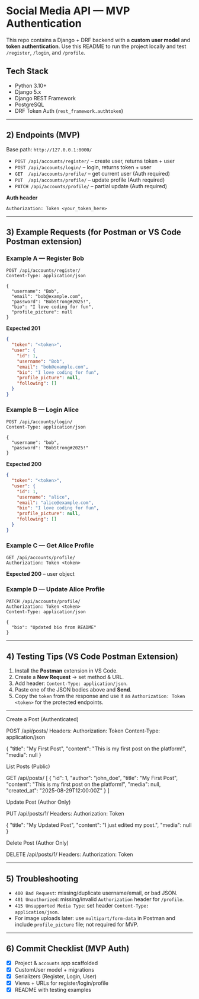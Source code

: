 # Social Media API — MVP Authentication

This repo contains a Django + DRF backend with a **custom user model** and **token authentication**. Use this README to run the project locally and test `/register`, `/login`, and `/profile`.

## Tech Stack

* Python 3.10+
* Django 5.x
* Django REST Framework
* PostgreSQL
* DRF Token Auth (`rest_framework.authtoken`)

---


## 2) Endpoints (MVP)

Base path: `http://127.0.0.1:8000/`

* `POST /api/accounts/register/` – create user, returns token + user
* `POST /api/accounts/login/` – login, returns token + user
* `GET  /api/accounts/profile/` – get current user (Auth required)
* `PUT  /api/accounts/profile/` – update profile (Auth required)
* `PATCH /api/accounts/profile/` – partial update (Auth required)

**Auth header**

```
Authorization: Token <your_token_here>
```

---

## 3) Example Requests (for Postman or VS Code Postman extension)

### Example A — Register Bob

```http
POST /api/accounts/register/
Content-Type: application/json

{
  "username": "Bob",
  "email": "bob@example.com",
  "password": "BobStrong#2025!",
  "bio": "I love coding for fun",
  "profile_picture": null
}
```

**Expected 201**

```json
{
  "token": "<token>",
  "user": {
    "id": 1,
    "username": "Bob",
    "email": "bob@example.com",
    "bio": "I love coding for fun",
    "profile_picture": null,
    "following": []
  }
}
```

### Example B — Login Alice

```http
POST /api/accounts/login/
Content-Type: application/json

{
  "username": "bob",
  "password": "BobStrong#2025!"
}
```

**Expected 200**

```json
{
  "token": "<token>",
  "user": {
    "id": 1,
    "username": "alice",
    "email": "alice@example.com",
    "bio": "I love coding for fun",
    "profile_picture": null,
    "following": []
  }
}
```

### Example C — Get Alice Profile

```http
GET /api/accounts/profile/
Authorization: Token <token>
```

**Expected 200** – user object

### Example D — Update Alice Profile

```http
PATCH /api/accounts/profile/
Authorization: Token <token>
Content-Type: application/json

{
  "bio": "Updated bio from README"
}
```
---

## 4) Testing Tips (VS Code Postman Extension)

1. Install the **Postman** extension in VS Code.
2. Create a **New Request** → set method & URL.
3. Add header: `Content-Type: application/json`.
4. Paste one of the JSON bodies above and **Send**.
5. Copy the `token` from the response and use it as `Authorization: Token <token>` for the protected endpoints.

---
Create a Post (Authenticated)

POST /api/posts/
Headers:
Authorization: Token <token>
Content-Type: application/json

{
  "title": "My First Post",
  "content": "This is my first post on the platform!",
  "media": null
}

List Posts (Public)

GET /api/posts/
[
  {
    "id": 1,
    "author": "john_doe",
    "title": "My First Post",
    "content": "This is my first post on the platform!",
    "media": null,
    "created_at": "2025-08-29T12:00:00Z"
  }
]

Update Post (Author Only)

PUT /api/posts/1/
Headers: 
Authorization: Token <token>

{
  "title": "My Updated Post",
  "content": "I just edited my post.",
  "media": null
}

Delete Post (Author Only)

DELETE /api/posts/1/
Headers:
Authorization: Token <token>

---













## 5) Troubleshooting

* `400 Bad Request`: missing/duplicate username/email, or bad JSON.
* `401 Unauthorized`: missing/invalid `Authorization` header for `/profile`.
* `415 Unsupported Media Type`: set header `Content-Type: application/json`.
* For image uploads later: use `multipart/form-data` in Postman and include `profile_picture` file; not required for MVP.

---

## 6) Commit Checklist (MVP Auth)

* [x] Project & `accounts` app scaffolded
* [x] CustomUser model + migrations
* [x] Serializers (Register, Login, User)
* [x] Views + URLs for register/login/profile
* [x] README with testing examples
